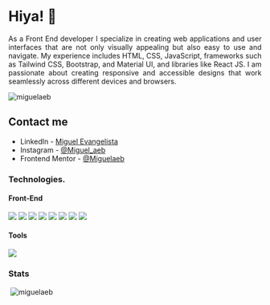 <h1 align="left">Hiya! 👋</h1>

<p align="justify">As a Front End developer I specialize in creating web applications and user interfaces that are not only visually appealing but also easy to use and navigate. My experience includes HTML, CSS, JavaScript, frameworks such as Tailwind CSS, Bootstrap, and Material UI, and libraries like React JS. I am passionate about creating responsive and accessible designs that work seamlessly across different devices and browsers.</p>

<p align="left"> <img src="https://komarev.com/ghpvc/?username=miguelaeb&label=Profile%20views&color=0e75b6&style=flat" alt="miguelaeb" /> </p>

## Contact me

- LinkedIn - [Miguel Evangelista](www.linkedin.com/in/miguelaer)
- Instagram - [@Miguel_aeb](https://instagram.com/miguel_aeb?igshid=YmMyMTA2M2Y=)
- Frontend Mentor - [@Miguelaeb](https://www.frontendmentor.io/profile/Miguelaeb)

<h3 align="left">Technologies.</h3>
<div>
  <h4>Front-End</h4>
  <img src="https://img.shields.io/badge/HTML5-E34F26.svg?style=for-the-badge&logo=HTML5&logoColor=white"/>
  <img src="https://img.shields.io/badge/CSS-369ad7.svg?style=for-the-badge&logo=CSS3&logoColor=white"/>
  <img src="https://img.shields.io/badge/JavaScript-F7DF1E.svg?style=for-the-badge&logo=JavaScript&logoColor=black"/>
  <img src="https://img.shields.io/badge/React-20232A?style=for-the-badge&logo=react&logoColor=61DAFB"/>
  <img src="https://img.shields.io/badge/vite-%23646CFF.svg?style=for-the-badge&logo=vite&logoColor=white"/>
  <img src="https://img.shields.io/badge/Tailwind_CSS-38B2AC?style=for-the-badge&logo=tailwind-css&logoColor=white"/>
  <img src="https://img.shields.io/badge/Bootstrap-8512fb?style=for-the-badge&logo=Bootstrap&logoColor=white"/>
  <img src="https://img.shields.io/badge/Material_UI-8512fb?style=for-the-badge&logo=Material&logoColor=white"/>
</div>

<div>
  <h4>Tools</h4>
  <img src="https://img.shields.io/badge/Figma-F24E1E?style=for-the-badge&logo=figma&logoColor=white"/>
</div>
  
<h3 align="left">Stats</h3> 
<p>&nbsp;<img align="center" src="https://github-readme-stats.vercel.app/api?username=miguelaeb&show_icons=true&locale=en" alt="miguelaeb" /></p>
